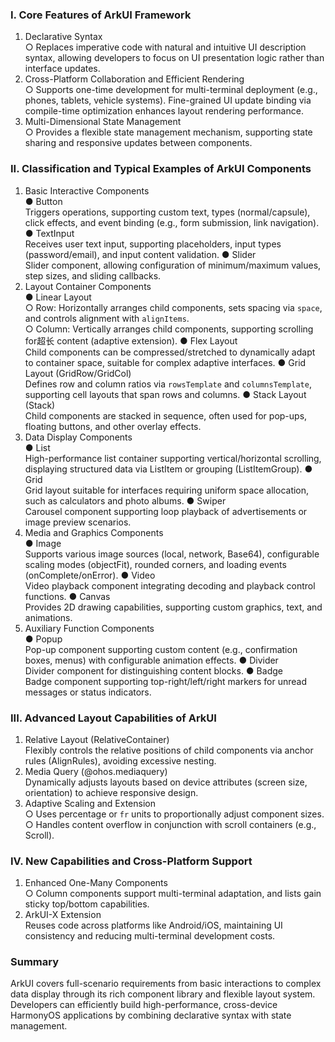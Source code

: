 ### I. Core Features of ArkUI Framework
1. Declarative Syntax  
○ Replaces imperative code with natural and intuitive UI description syntax, allowing developers to focus on UI presentation logic rather than interface updates.  
2. Cross-Platform Collaboration and Efficient Rendering  
○ Supports one-time development for multi-terminal deployment (e.g., phones, tablets, vehicle systems). Fine-grained UI update binding via compile-time optimization enhances layout rendering performance.  
3. Multi-Dimensional State Management  
○ Provides a flexible state management mechanism, supporting state sharing and responsive updates between components.



### II. Classification and Typical Examples of ArkUI Components
1. Basic Interactive Components  
● Button  
Triggers operations, supporting custom text, types (normal/capsule), click effects, and event binding (e.g., form submission, link navigation).  ● TextInput  
Receives user text input, supporting placeholders, input types (password/email), and input content validation.  ● Slider  
Slider component, allowing configuration of minimum/maximum values, step sizes, and sliding callbacks.  
2. Layout Container Components  
● Linear Layout  
○ Row: Horizontally arranges child components, sets spacing via `space`, and controls alignment with `alignItems`.  
○ Column: Vertically arranges child components, supporting scrolling for超长 content (adaptive extension).  ● Flex Layout  
Child components can be compressed/stretched to dynamically adapt to container space, suitable for complex adaptive interfaces.  ● Grid Layout (GridRow/GridCol)  
Defines row and column ratios via `rowsTemplate` and `columnsTemplate`, supporting cell layouts that span rows and columns.  ● Stack Layout (Stack)  
Child components are stacked in sequence, often used for pop-ups, floating buttons, and other overlay effects.  
3. Data Display Components  
● List  
High-performance list container supporting vertical/horizontal scrolling, displaying structured data via ListItem or grouping (ListItemGroup).  ● Grid  
Grid layout suitable for interfaces requiring uniform space allocation, such as calculators and photo albums.  ● Swiper  
Carousel component supporting loop playback of advertisements or image preview scenarios.  
4. Media and Graphics Components  
● Image  
Supports various image sources (local, network, Base64), configurable scaling modes (objectFit), rounded corners, and loading events (onComplete/onError).  ● Video  
Video playback component integrating decoding and playback control functions.  ● Canvas  
Provides 2D drawing capabilities, supporting custom graphics, text, and animations.  
5. Auxiliary Function Components  
● Popup  
Pop-up component supporting custom content (e.g., confirmation boxes, menus) with configurable animation effects.  ● Divider  
Divider component for distinguishing content blocks.  ● Badge  
Badge component supporting top-right/left/right markers for unread messages or status indicators.



### III. Advanced Layout Capabilities of ArkUI
1. Relative Layout (RelativeContainer)  
Flexibly controls the relative positions of child components via anchor rules (AlignRules), avoiding excessive nesting.  
2. Media Query (@ohos.mediaquery)  
Dynamically adjusts layouts based on device attributes (screen size, orientation) to achieve responsive design.  
3. Adaptive Scaling and Extension  
○ Uses percentage or `fr` units to proportionally adjust component sizes.  
○ Handles content overflow in conjunction with scroll containers (e.g., Scroll).



### IV. New Capabilities and Cross-Platform Support
1. Enhanced One-Many Components  
○ Column components support multi-terminal adaptation, and lists gain sticky top/bottom capabilities.  
2. ArkUI-X Extension  
Reuses code across platforms like Android/iOS, maintaining UI consistency and reducing multi-terminal development costs.



### Summary
ArkUI covers full-scenario requirements from basic interactions to complex data display through its rich component library and flexible layout system. Developers can efficiently build high-performance, cross-device HarmonyOS applications by combining declarative syntax with state management.


